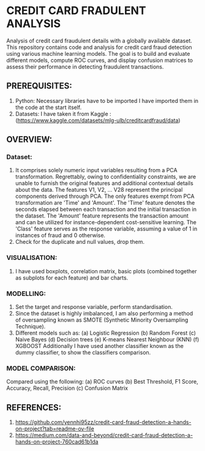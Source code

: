 # CREDIT CARD FRADULENT ANALYSIS 

Analysis of credit card fraudulent details with a globally available dataset. This repository contains code and analysis for credit card fraud detection using various machine learning models. The goal is to build and evaluate different models, compute ROC curves, and display confusion matrices to assess their performance in detecting fraudulent transactions. 

## PREREQUISITES:

1. Python:
   Necessary libraries have to be imported I have imported them in the code at the start itself. 
2. Datasets: I have taken it from Kaggle : (https://www.kaggle.com/datasets/mlg-ulb/creditcardfraud/data)

## OVERVIEW:

### Dataset:
1. It comprises solely numeric input variables resulting from a PCA transformation. Regrettably, owing to confidentiality constraints, we are unable to furnish the original features and additional contextual details about the data. The features V1, V2, … V28 represent the principal components derived through PCA. The only features exempt from PCA transformation are 'Time' and 'Amount'. The 'Time' feature denotes the seconds elapsed between each transaction and the initial transaction in the dataset. The 'Amount' feature represents the transaction amount and can be utilized for instance-dependent cost-sensitive learning. The 'Class' feature serves as the response variable, assuming a value of 1 in instances of fraud and 0 otherwise.
2. Check for the duplicate and null values, drop them.


### VISUALISATION:

1. I have used boxplots, correlation matrix, basic plots (combined together as subplots for each feature)
 and bar charts.

 ### MODELLING:

1. Set the target and response variable, perform standardisation.
2. Since the dataset is highly imbalanced, I am also performing a method of oversampling known as SMOTE (Synthetic Minority Oversampling Technique).
3. Different models such as:
   (a) Logistic Regression
   (b) Random Forest
   (c) Naive Bayes
   (d) Decision trees
   (e) K-means Nearest Neighbour (KNN)
   (f) XGBOOST
Additionally I have used another classifier known as the dummy classifier, to show the classifiers comparison.

### MODEL COMPARISON:

Compared using the following:
(a) ROC curves 
(b) Best Threshold, F1 Score,	Accuracy,	Recall,	Precision
(c) Confusion Matrix 

## REFERENCES:

1. https://github.com/yennhi95zz/credit-card-fraud-detection-a-hands-on-project?tab=readme-ov-file
2. https://medium.com/data-and-beyond/credit-card-fraud-detection-a-hands-on-project-760cad61b1da

